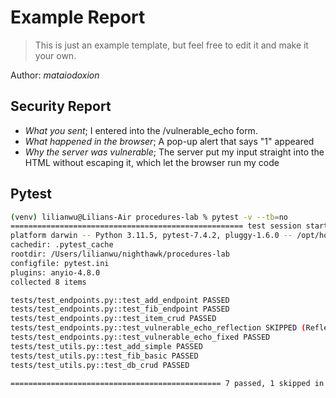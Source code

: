 # Example Report
> This is just an example template, but feel free to edit it and make it your own.

Author: *mataiodoxion*


## Security Report
- *What you sent*;
I entered <script>alert(1)</script> into the /vulnerable_echo form.
- *What happened in the browser*;
A pop-up alert that says "1" appeared
- *Why the server was vulnerable*;
The server put my input straight into the HTML without escaping it, which let the browser run my code

## Pytest
```bash
(venv) lilianwu@Lilians-Air procedures-lab % pytest -v --tb=no
==================================================== test session starts ====================================================
platform darwin -- Python 3.11.5, pytest-7.4.2, pluggy-1.6.0 -- /opt/homebrew/opt/python@3.11/bin/python3.11
cachedir: .pytest_cache
rootdir: /Users/lilianwu/nighthawk/procedures-lab
configfile: pytest.ini
plugins: anyio-4.8.0
collected 8 items                                                                                                           

tests/test_endpoints.py::test_add_endpoint PASSED                                                                     [ 12%]
tests/test_endpoints.py::test_fib_endpoint PASSED                                                                     [ 25%]
tests/test_endpoints.py::test_item_crud PASSED                                                                        [ 37%]
tests/test_endpoints.py::test_vulnerable_echo_reflection SKIPPED (Reflection test ignored because fixed test passes)  [ 50%]
tests/test_endpoints.py::test_vulnerable_echo_fixed PASSED                                                            [ 62%]
tests/test_utils.py::test_add_simple PASSED                                                                           [ 75%]
tests/test_utils.py::test_fib_basic PASSED                                                                            [ 87%]
tests/test_utils.py::test_db_crud PASSED                                                                              [100%]

=============================================== 7 passed, 1 skipped in 0.02s ================================================
```